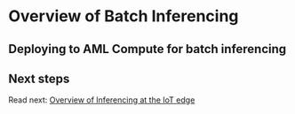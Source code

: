 # Overview of Batch Inferencing

## Deploying to AML Compute for batch inferencing

## Next steps

Read next: [Overview of Inferencing at the IoT edge](./iot-edge-inferencing.md)
